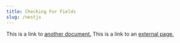 ```yaml
---
title: Checking For Fields
slug: /nestjs
---
```


This is a link to [another document.](doc3.md) This is a link to an [external page.](http://www.example.com/)
